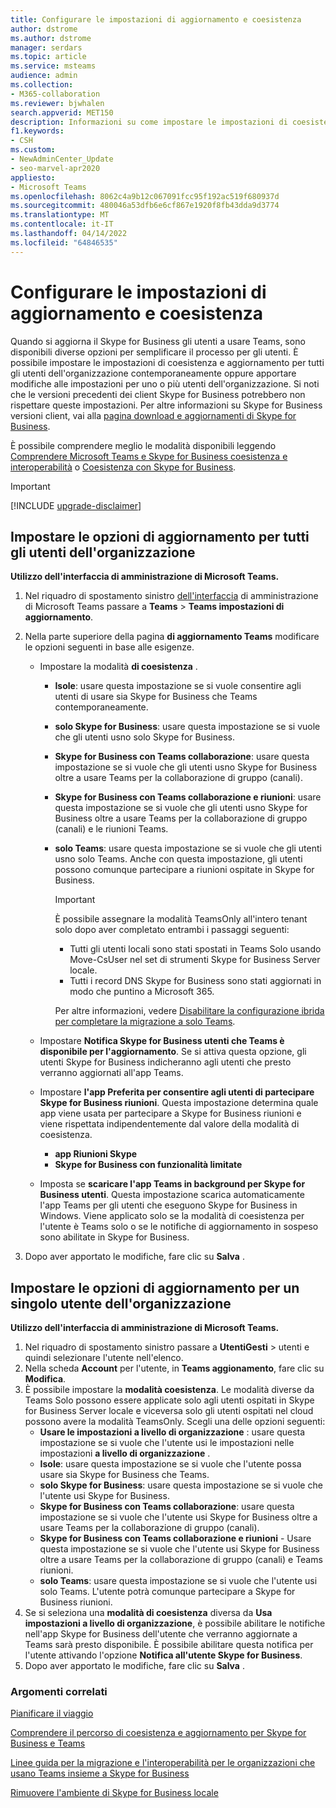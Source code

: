 ```yaml
---
title: Configurare le impostazioni di aggiornamento e coesistenza
author: dstrome
ms.author: dstrome
manager: serdars
ms.topic: article
ms.service: msteams
audience: admin
ms.collection:
- M365-collaboration
ms.reviewer: bjwhalen
search.appverid: MET150
description: Informazioni su come impostare le impostazioni di coesistenza e aggiornamento per tutti gli utenti dell'organizzazione contemporaneamente o per uno o più utenti dell'organizzazione.
f1.keywords:
- CSH
ms.custom:
- NewAdminCenter_Update
- seo-marvel-apr2020
appliesto:
- Microsoft Teams
ms.openlocfilehash: 8062c4a9b12c067091fcc95f192ac519f680937d
ms.sourcegitcommit: 480046a53dfb6e6cf867e1920f8fb43dda9d3774
ms.translationtype: MT
ms.contentlocale: it-IT
ms.lasthandoff: 04/14/2022
ms.locfileid: "64846535"
---
```

# <a name="set-your-coexistence-and-upgrade-settings"></a>Configurare le impostazioni di aggiornamento e coesistenza


Quando si aggiorna il Skype for Business gli utenti a usare Teams, sono disponibili diverse opzioni per semplificare il processo per gli utenti. È possibile impostare le impostazioni di coesistenza e aggiornamento per tutti gli utenti dell'organizzazione contemporaneamente oppure apportare modifiche alle impostazioni per uno o più utenti dell'organizzazione. Si noti che le versioni precedenti dei client Skype for Business potrebbero non rispettare queste impostazioni. Per altre informazioni su Skype for Business versioni client, vai alla [pagina download e aggiornamenti di Skype for Business](/skypeforbusiness/software-updates). 

È possibile comprendere meglio le modalità disponibili leggendo [Comprendere Microsoft Teams e Skype for Business coesistenza e interoperabilità](teams-and-skypeforbusiness-coexistence-and-interoperability.md) o [Coesistenza con Skype for Business](coexistence-chat-calls-presence.md).  

> [!IMPORTANT]
> [!INCLUDE [upgrade-disclaimer](includes/upgrade-disclaimer.md)]


## <a name="set-upgrade-options-for-all-users-in-your-organization"></a>Impostare le opzioni di aggiornamento per tutti gli utenti dell'organizzazione

 **Utilizzo dell'interfaccia di amministrazione di Microsoft Teams.**

1. Nel riquadro di spostamento sinistro [dell'interfaccia](https://admin.teams.microsoft.com/) di amministrazione di Microsoft Teams passare a **Teams** >  **Teams impostazioni di aggiornamento**. 

2. Nella parte superiore della pagina **di aggiornamento Teams** modificare le opzioni seguenti in base alle esigenze.

    - Impostare la modalità **di coesistenza** .
        - **Isole**: usare questa impostazione se si vuole consentire agli utenti di usare sia Skype for Business che Teams contemporaneamente.
        - **solo Skype for Business**: usare questa impostazione se si vuole che gli utenti usno solo Skype for Business.
        - **Skype for Business con Teams collaborazione**: usare questa impostazione se si vuole che gli utenti usno Skype for Business oltre a usare Teams per la collaborazione di gruppo (canali).
        - **Skype for Business con Teams collaborazione e riunioni**: usare questa impostazione se si vuole che gli utenti usno Skype for Business oltre a usare Teams per la collaborazione di gruppo (canali) e le riunioni Teams.
        - **solo Teams**: usare questa impostazione se si vuole che gli utenti usno solo Teams. Anche con questa impostazione, gli utenti possono comunque partecipare a riunioni ospitate in Skype for Business.

          > [!IMPORTANT]
          > È possibile assegnare la modalità TeamsOnly all'intero tenant solo dopo aver completato entrambi i passaggi seguenti:
          >  - Tutti gli utenti locali sono stati spostati in Teams Solo usando Move-CsUser nel set di strumenti Skype for Business Server locale.
          >  - Tutti i record DNS Skype for Business sono stati aggiornati in modo che puntino a Microsoft 365. 
          >
          > Per altre informazioni, vedere [Disabilitare la configurazione ibrida per completare la migrazione a solo Teams](/skypeforbusiness/hybrid/cloud-consolidation-disabling-hybrid).
        
    - Impostare **Notifica Skype for Business utenti che Teams è disponibile per l'aggiornamento**. Se si attiva questa opzione, gli utenti Skype for Business indicheranno agli utenti che presto verranno aggiornati all'app Teams.

    - Impostare **l'app Preferita per consentire agli utenti di partecipare Skype for Business riunioni**. Questa impostazione determina quale app viene usata per partecipare a Skype for Business riunioni e viene rispettata indipendentemente dal valore della modalità di coesistenza.
      - **app Riunioni Skype**
      - **Skype for Business con funzionalità limitate**

    - Imposta se **scaricare l'app Teams in background per Skype for Business utenti**. Questa impostazione scarica automaticamente l'app Teams per gli utenti che eseguono Skype for Business in Windows. Viene applicato solo se la modalità di coesistenza per l'utente è Teams solo o se le notifiche di aggiornamento in sospeso sono abilitate in Skype for Business.

3. Dopo aver apportato le modifiche, fare clic su **Salva** .

## <a name="set-upgrade-options-for-a-single-user-in-your-organization"></a>Impostare le opzioni di aggiornamento per un singolo utente dell'organizzazione

 **Utilizzo dell'interfaccia di amministrazione di Microsoft Teams.**

1. Nel riquadro di spostamento sinistro passare a **UtentiGesti** >  utenti e quindi selezionare l'utente nell'elenco. 
2. Nella scheda **Account** per l'utente, in **Teams aggionamento**, fare clic su **Modifica**.
3. È possibile impostare la **modalità coesistenza**. Le modalità diverse da Teams Solo possono essere applicate solo agli utenti ospitati in Skype for Business Server locale e viceversa solo gli utenti ospitati nel cloud possono avere la modalità TeamsOnly.  Scegli una delle opzioni seguenti:
     - **Usare le impostazioni a livello di organizzazione** : usare questa impostazione se si vuole che l'utente usi le impostazioni nelle impostazioni **a livello di organizzazione** . 
     - **Isole**: usare questa impostazione se si vuole che l'utente possa usare sia Skype for Business che Teams. 
     - **solo Skype for Business**: usare questa impostazione se si vuole che l'utente usi Skype for Business.
     - **Skype for Business con Teams collaborazione**: usare questa impostazione se si vuole che l'utente usi Skype for Business oltre a usare Teams per la collaborazione di gruppo (canali).
      - **Skype for Business con Teams collaborazione e riunioni** - Usare questa impostazione se si vuole che l'utente usi Skype for Business oltre a usare Teams per la collaborazione di gruppo (canali) e Teams riunioni.
     - **solo Teams**: usare questa impostazione se si vuole che l'utente usi solo Teams. L'utente potrà comunque partecipare a Skype for Business riunioni.
4. Se si seleziona una **modalità di coesistenza** diversa da **Usa impostazioni a livello di organizzazione**, è possibile abilitare le notifiche nell'app Skype for Business dell'utente che verranno aggiornate a Teams sarà presto disponibile. È possibile abilitare questa notifica per l'utente attivando l'opzione **Notifica all'utente Skype for Business**.
5. Dopo aver apportato le modifiche, fare clic su **Salva** .

### <a name="related-topics"></a>Argomenti correlati
[Pianificare il viaggio](upgrade-plan-journey.md)

[Comprendere il percorso di coesistenza e aggiornamento per Skype for Business e Teams](upgrade-and-coexistence-of-skypeforbusiness-and-teams.md)

[Linee guida per la migrazione e l'interoperabilità per le organizzazioni che usano Teams insieme a Skype for Business](migration-interop-guidance-for-teams-with-skype.md)

[Rimuovere l'ambiente di Skype for Business locale](/skypeforbusiness/hybrid/decommission-on-prem-overview)
